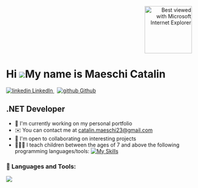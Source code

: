 <div align="right">
<img src="https://github.com/fnky/fnky/raw/fnky/img/ie.jpg" alt="Best viewed with Microsoft Internet Explorer" align="center" width="128">
</div>

Hi ![](https://user-images.githubusercontent.com/18350557/176309783-0785949b-9127-417c-8b55-ab5a4333674e.gif)My name is Maeschi Catalin 
=====================================================================================================================================

<p>
  <a href="https://www.linkedin.com/in/catalin-maeschi-2307b2212" rel="nofollow noreferrer">
    <img src="https://i.stack.imgur.com/gVE0j.png" alt="linkedin"> LinkedIn
  </a> &nbsp; 
  <a href="https://github.com/Catalin579" rel="nofollow noreferrer">
    <img src="https://i.stack.imgur.com/tskMh.png" alt="github"> Github
  </a>
</p>

.NET Developer
-------------------
*   🚀  I'm currently working on my personal portfolio
*   ✉️  You can contact me at [catalin.maeschi23@gmail.com](mailto:catalin.maeschi23@gmail.com)
*   🤝  I'm open to collaborating on interesting projects  
*   👨🏻‍🏫  I teach children between the ages of 7 and above the following programming languages/tools: [![My Skills](https://skillicons.dev/icons?i=unity,python,javascript)](https://skillicons.dev)


### 🔨 Languages and Tools:
<img src="https://img.shields.io/badge/C%23-239120?style=for-the-badge&logo=c-sharp&logoColor=white" />
